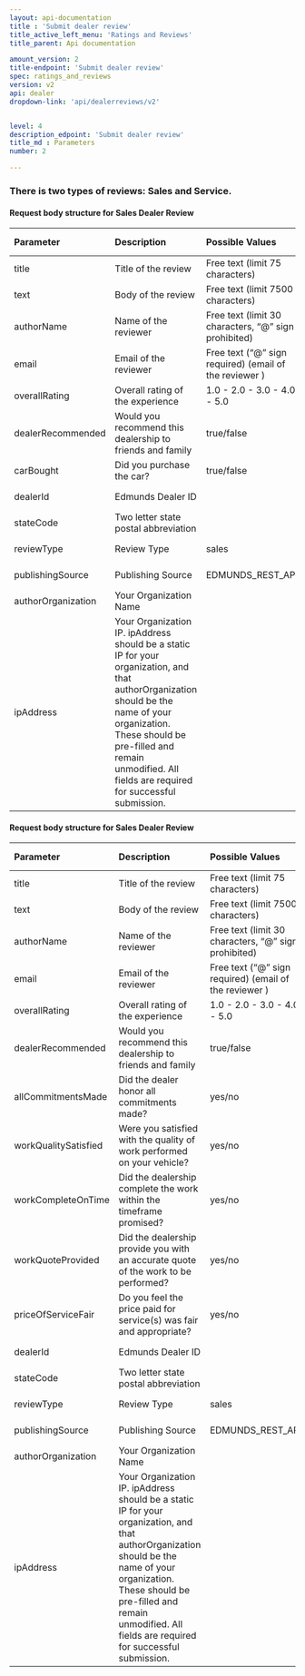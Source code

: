 ```yaml
---
layout: api-documentation
title : 'Submit dealer review'
title_active_left_menu: 'Ratings and Reviews'
title_parent: Api documentation

amount_version: 2
title-endpoint: 'Submit dealer review'
spec: ratings_and_reviews
version: v2
api: dealer
dropdown-link: 'api/dealerreviews/v2'


level: 4
description_edpoint: 'Submit dealer review'
title_md : Parameters
number: 2

---
```


### There is two types of reviews: Sales and Service.

#### Request body structure for Sales Dealer Review

| Parameter          | Description                                               | Possible Values                                        | Entered By       | Default Value | Required |
|:-------------------|:----------------------------------------------------------|:-------------------------------------------------------|:-----------------|:------------- |:-------- |
| title              | Title of the review                                       | Free text (limit 75 characters)                        | Reviewer Entered |               | Yes      |
| text               | Body of the review                                        | Free text (limit 7500 characters)                      | Reviewer Entered |               | Yes      |
| authorName         | Name of the reviewer                                      | Free text (limit 30 characters, “@” sign prohibited)   | Reviewer Entered |               | Yes      |
| email              | Email of the reviewer                                     | Free text (“@” sign required) (email of the reviewer ) | Reviewer Entered |               | Yes      |
| overallRating      | Overall rating of the experience                          | 1.0 - 2.0 - 3.0 - 4.0 - 5.0                            | Reviewer Entered |               | Yes      |
| dealerRecommended  | Would you recommend this dealership to friends and family | true/false                                             | Reviewer Entered |               | Yes      |
| carBought          | Did you purchase the car?                                 | true/false                                             | Reviewer Entered |               | Yes      |
| dealerId           | Edmunds Dealer ID                                         |                                                        | Partner Entered  |               | Yes      |
| stateCode          | Two letter state postal abbreviation                      |                                                        | Partner Entered  |               | Yes      |
| reviewType         | Review Type                                               | sales                                                  | Partner Entered  |               | Yes      |
| publishingSource   | Publishing Source                                         | EDMUNDS_REST_API                                       | Partner Entered  |               | Yes      |
| authorOrganization | Your Organization Name                                    |                                                        | Partner Entered  |               | No       |
| ipAddress          | Your Organization IP. ipAddress should be a static IP for your organization, and that authorOrganization should be the name of your organization.  These should be pre-filled and remain unmodified.  All fields are required for successful submission. | | Partner Entered |           | Yes       |

#### Request body structure for Sales Dealer Review

| Parameter            | Description                                                                        | Possible Values                                        | Entered By       | Default Value | Required |
|:---------------------|:-----------------------------------------------------------------------------------|:-------------------------------------------------------|:-----------------|:------------- |:-------- |
| title                | Title of the review                                                                | Free text (limit 75 characters)                        | Reviewer Entered |               | Yes      |
| text                 | Body of the review                                                                 | Free text (limit 7500 characters)                      | Reviewer Entered |               | Yes      |
| authorName           | Name of the reviewer                                                               | Free text (limit 30 characters, “@” sign prohibited)   | Reviewer Entered |               | Yes      |
| email                | Email of the reviewer                                                              | Free text (“@” sign required) (email of the reviewer ) | Reviewer Entered |               | Yes      |
| overallRating        | Overall rating of the experience                                                   | 1.0 - 2.0 - 3.0 - 4.0 - 5.0                            | Reviewer Entered |               | Yes      |
| dealerRecommended    | Would you recommend this dealership to friends and family                          | true/false                                             | Reviewer Entered |               | Yes      |
| allCommitmentsMade   | Did the dealer honor all commitments made?                                         | yes/no                                                 | Reviewer Entered |               | Yes      |
| workQualitySatisfied | Were you satisfied with the quality of work performed on your vehicle?             | yes/no                                                 | Reviewer Entered |               | Yes      |
| workCompleteOnTime   | Did the dealership complete the work within the timeframe promised?                | yes/no                                                 | Reviewer Entered |               | Yes      |
| workQuoteProvided    | Did the dealership provide you with an accurate quote of the work to be performed? | yes/no                                                 | Reviewer Entered |               | Yes      |
| priceOfServiceFair   | Do you feel the price paid for service(s) was fair and appropriate?                | yes/no                                                 | Reviewer Entered |               | Yes      |
| dealerId             | Edmunds Dealer ID                                                                  |                                                        | Partner Entered  |               | Yes      |
| stateCode            | Two letter state postal abbreviation                                               |                                                        | Partner Entered  |               | Yes      |
| reviewType           | Review Type                                                                        | sales                                                  | Partner Entered  |               | Yes      |
| publishingSource     | Publishing Source                                                                  | EDMUNDS_REST_API                                       | Partner Entered  |               | Yes      |
| authorOrganization   | Your Organization Name                                                             |                                                        | Partner Entered  |               | Yes      |
| ipAddress            | Your Organization IP. ipAddress should be a static IP for your organization, and that authorOrganization should be the name of your organization.  These should be pre-filled and remain unmodified.  All fields are required for successful submission. |  | Partner Entered |           | Yes       |
